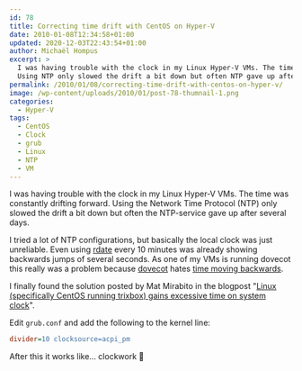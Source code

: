 ```yaml
---
id: 78
title: Correcting time drift with CentOS on Hyper-V
date: 2010-01-08T12:34:58+01:00
updated: 2020-12-03T22:43:54+01:00
author: Michaël Hompus
excerpt: >
  I was having trouble with the clock in my Linux Hyper-V VMs. The time was constantly drifting forward.
  Using NTP only slowed the drift a bit down but often NTP gave up after several days.
permalink: /2010/01/08/correcting-time-drift-with-centos-on-hyper-v/
image: /wp-content/uploads/2010/01/post-78-thumnail-1.png
categories:
  - Hyper-V
tags:
  - CentOS
  - Clock
  - grub
  - Linux
  - NTP
  - VM
---
```


I was having trouble with the clock in my Linux Hyper-V VMs.
The time was constantly drifting forward.
Using the Network Time Protocol (NTP) only slowed the drift a bit down but often the NTP-service gave up after several days.

<!--more-->

I tried a lot of NTP configurations, but basically the local clock was just unreliable.
Even using [rdate][RDATE] every 10 minutes was already showing backwards jumps of several seconds.
As one of my VMs is running dovecot this really was a problem because
[dovecot][DOVECOT] hates [time moving backwards][DOVECOT_TIME_MOVING_BACKWARDS].

I finally found the solution posted by Mat Mirabito in the blogpost
"[Linux (specifically CentOS running trixbox) gains excessive time on system clock][LINUX_GAINS_TIME_ON_SYSTEM_CLOCK]".

Edit `grub.conf` and add the following to the kernel line:

```ini title="grub.conf"
divider=10 clocksource=acpi_pm
```

After this it works like… clockwork 🙂

[RDATE]: https://linux.die.net/man/1/rdate
[DOVECOT]: https://www.dovecot.org/
[DOVECOT_TIME_MOVING_BACKWARDS]: https://doc.dovecot.org/2.3/admin_manual/errors/time_moved_backwards/
[LINUX_GAINS_TIME_ON_SYSTEM_CLOCK]: https://bloggymcblogface.blog/linux-specifically-centos-running-trixbox-gains-excessive-time-on-system-clock/
